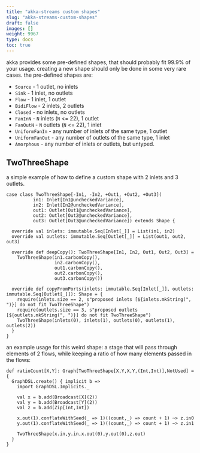 ```yaml
---
title: "akka-streams custom shapes"
slug: "akka-streams-custom-shapes"
draft: false
images: []
weight: 9967
type: docs
toc: true
---
```


akka provides some pre-defined shapes, that should probably fit 99.9% of your usage.
creating a new shape should only be done in some very rare cases.
the pre-defined shapes are: 
- `Source` - 1 outlet, no inlets
- `Sink` - 1 inlet, no outlets
- `Flow` - 1 inlet, 1 outlet
- `BidiFlow` - 2 inlets, 2 outlets
- `Closed` - no inlets, no outlets
- `FanInN` - `N` inlets (`N` <= 22), 1 outlet
- `FanOutN` - `N` outlets (`N` <= 22), 1 inlet
- `UniformFanIn` - any number of inlets of the same type, 1 outlet
- `UniformFanOut` - any number of outlets of the same type, 1 inlet
- `Amorphous` - any number of inlets or outlets, but untyped.

## TwoThreeShape
a simple example of how to define a custom shape with 2 inlets and 3 outlets.

<!-- language-all: lang-scala -->

    case class TwoThreeShape[-In1, -In2, +Out1, +Out2, +Out3](
              in1: Inlet[In1@uncheckedVariance],
              in2: Inlet[In2@uncheckedVariance],
              out1: Outlet[Out1@uncheckedVariance],
              out2: Outlet[Out2@uncheckedVariance],
              out3: Outlet[Out3@uncheckedVariance]) extends Shape {

      override val inlets: immutable.Seq[Inlet[_]] = List(in1, in2)
      override val outlets: immutable.Seq[Outlet[_]] = List(out1, out2, out3)

      override def deepCopy(): TwoThreeShape[In1, In2, Out1, Out2, Out3] =
        TwoThreeShape(in1.carbonCopy(), 
                      in2.carbonCopy(), 
                      out1.carbonCopy(), 
                      out2.carbonCopy(), 
                      out3.carbonCopy())

      override def copyFromPorts(inlets: immutable.Seq[Inlet[_]], outlets: immutable.Seq[Outlet[_]]): Shape = {
        require(inlets.size == 2, s"proposed inlets [${inlets.mkString(", ")}] do not fit TwoThreeShape")
        require(outlets.size == 3, s"proposed outlets [${outlets.mkString(", ")}] do not fit TwoThreeShape")
        TwoThreeShape(inlets(0), inlets(1), outlets(0), outlets(1), outlets(2))
      }
    }

an example usage for this weird shape: a stage that will pass through elements of 2 flows, while keeping a ratio of how many elements passed in the flows:

    def ratioCount[X,Y]: Graph[TwoThreeShape[X,Y,X,Y,(Int,Int)],NotUsed] = {
      GraphDSL.create() { implicit b =>
        import GraphDSL.Implicits._
    
        val x = b.add(Broadcast[X](2))
        val y = b.add(Broadcast[Y](2))
        val z = b.add(Zip[Int,Int])
    
        x.out(1).conflateWithSeed(_ => 1)((count,_) => count + 1) ~> z.in0
        y.out(1).conflateWithSeed(_ => 1)((count,_) => count + 1) ~> z.in1
    
        TwoThreeShape(x.in,y.in,x.out(0),y.out(0),z.out)
      }
    }

